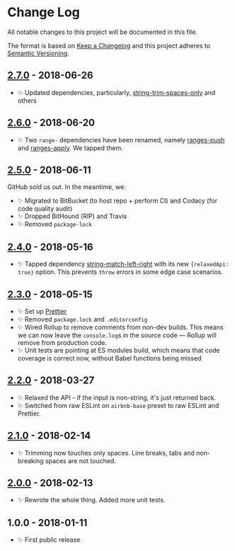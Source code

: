 # Change Log

All notable changes to this project will be documented in this file.

The format is based on [Keep a Changelog](http://keepachangelog.com/)
and this project adheres to [Semantic Versioning](http://semver.org/).

## [2.7.0] - 2018-06-26

- ✨ Updated dependencies, particularly, [string-trim-spaces-only](https://www.npmjs.com/package/string-trim-spaces-only) and others

## [2.6.0] - 2018-06-20

- ✨ Two `range-` dependencies have been renamed, namely [ranges-push](https://www.npmjs.com/package/ranges-push) and [ranges-apply](https://www.npmjs.com/package/ranges-apply). We tapped them.

## [2.5.0] - 2018-06-11

GitHub sold us out. In the meantime, we:

- ✨ Migrated to BitBucket (to host repo + perform CI) and Codacy (for code quality audit)
- ✨ Dropped BitHound (RIP) and Travis
- ✨ Removed `package-lock`

## [2.4.0] - 2018-05-16

- ✨ Tapped dependency [string-match-left-right](https://github.com/codsen/string-match-left-right) with its new `{relaxedApi: true}` option. This prevents `throw` errors in some edge case scenarios.

## [2.3.0] - 2018-05-15

- ✨ Set up [Prettier](https://prettier.io)
- ✨ Removed `package.lock` and `.editorconfig`
- ✨ Wired Rollup to remove comments from non-dev builds. This means we can now leave the `console.log`s in the source code — Rollup will remove from production code.
- ✨ Unit tests are pointing at ES modules build, which means that code coverage is correct now, without Babel functions being missed

## [2.2.0] - 2018-03-27

- ✨ Relaxed the API - if the input is non-string, it's just returned back.
- ✨ Switched from raw ESLint on `airbnb-base` preset to raw ESLint and Prettier.

## [2.1.0] - 2018-02-14

- ✨ Trimming now touches only spaces. Line breaks, tabs and non-breaking spaces are not touched.

## [2.0.0] - 2018-02-13

- ✨ Rewrote the whole thing. Added more unit tests.

## 1.0.0 - 2018-01-11

- ✨ First public release

[2.0.0]: https://bitbucket.org/codsen/string-remove-duplicate-heads-tails/branches/compare/v2.0.0%0Dv1.0.11#diff
[2.1.0]: https://bitbucket.org/codsen/string-remove-duplicate-heads-tails/branches/compare/v2.1.0%0Dv2.0.1#diff
[2.2.0]: https://bitbucket.org/codsen/string-remove-duplicate-heads-tails/branches/compare/v2.2.0%0Dv2.1.4#diff
[2.3.0]: https://bitbucket.org/codsen/string-remove-duplicate-heads-tails/branches/compare/v2.3.0%0Dv2.2.0#diff
[2.4.0]: https://bitbucket.org/codsen/string-remove-duplicate-heads-tails/branches/compare/v2.4.0%0Dv2.3.0#diff
[2.5.0]: https://bitbucket.org/codsen/string-remove-duplicate-heads-tails/branches/compare/v2.5.0%0Dv2.4.1#diff
[2.6.0]: https://bitbucket.org/codsen/string-remove-duplicate-heads-tails/branches/compare/v2.6.0%0Dv2.5.0#diff
[2.7.0]: https://bitbucket.org/codsen/string-remove-duplicate-heads-tails/branches/compare/v2.7.0%0Dv2.6.1#diff
